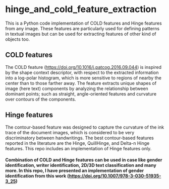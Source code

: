 # hinge_and_cold_feature_extraction
This is a Python code implementation of COLD features and Hinge features from any image. These features are particularly used for defining patterns in textual images but can be used for extracting features of other kind of objects too.  

## COLD features
The COLD feature (https://doi.org/10.1016/j.patcog.2016.09.044) is inspired by the shape context descriptor, with respect to the
extracted information into a log-polar histogram, which is more sensitive to regions of
nearby the center than to those farther away. The feature extracts unique shapes of image (here text) components by analyzing the relationship between dominant points;
such as straight, angle-oriented features and curvature over contours of the components.

## Hinge features
The contour-based feature was designed to capture the curvature of the ink trace of the document images, which is considered to be very discriminatory between handwritings. The best contour-based features reported in the literature are the Hinge, QuillHinge, and Delta-n Hinge features. This repo includes an implementation of Hinge features only.

#### Combination of COLD and Hinge features can be used in case like gender identification, writer identification, 2D/3D text classification and many more. In this repo, I have presented an implementation of gender identification from this work (https://doi.org/10.1007/978-3-030-51935-3_25)
